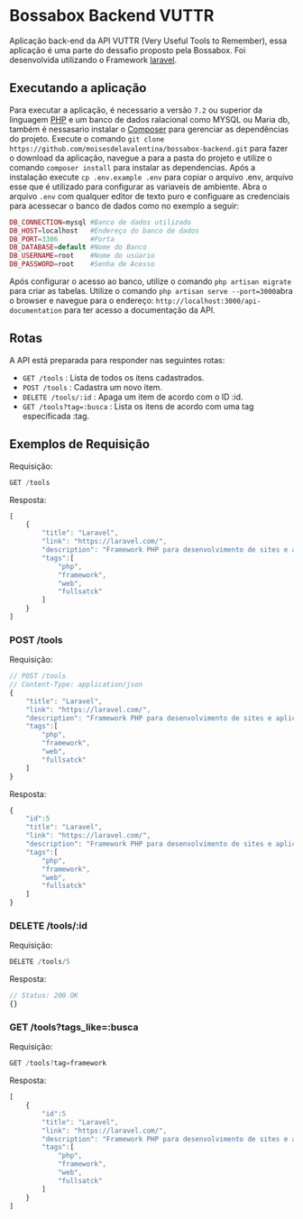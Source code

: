 # Bossabox Backend VUTTR

Aplicação back-end da API VUTTR (Very Useful Tools to Remember), essa aplicação é uma parte do dessafio proposto pela Bossabox. Foi desenvolvida utilizando o Framework [laravel](https://laravel.com/).

## Executando a aplicação

Para executar a aplicação, é necessario a versão `7.2` ou superior da linguagem [PHP](https://www.php.net/downloads.php) e um banco de dados ralacional como MYSQL ou Maria db, também é nessasario instalar o [Composer](https://getcomposer.org/download/) para gerenciar as dependências do projeto. Execute o comando `git clone https://github.com/moisesdelavalentina/bossabox-backend.git` para fazer o download da aplicação, navegue a para a pasta do projeto e utilize o comando `composer install` para instalar as dependencias. Após a instalação execute `cp .env.example .env` para copiar o arquivo .env, arquivo esse que é utilizado para configurar as variaveis de ambiente. Abra o arquivo `.env` com qualquer editor de texto puro e configuare as credenciais para acessecar o banco de dados como no exemplo a seguir:

```php
DB_CONNECTION=mysql #Banco de dados utilizado
DB_HOST=localhost   #Endereço do banco de dados
DB_PORT=3306        #Porta
DB_DATABASE=default #Nome do Banco
DB_USERNAME=root    #Nome do usúario 
DB_PASSWORD=root    #Senha de Acesso
```
Após configurar o acesso ao banco, utilize o comando `php artisan migrate` para criar as tabelas.
Utilize o comando `php artisan serve --port=3000`abra o browser e navegue para o endereço: `http://localhost:3000/api-documentation` para ter acesso a documentação da API.

## Rotas

A API está preparada para responder nas seguintes rotas:

* `GET /tools` : Lista de todos os itens cadastrados.
* `POST /tools` : Cadastra um novo item.
* `DELETE /tools/:id` : Apaga um item de acordo com o ID :id.
* `GET /tools?tag=:busca` : Lista os itens de acordo com uma tag especificada :tag.

## Exemplos de Requisição


Requisição: 
```javascript
GET /tools
```
Resposta:
```javascript
[
    {
        "title": "Laravel",
        "link": "https://laravel.com/",
        "description": "Framework PHP para desenvolvimento de sites e aplicações para web",
        "tags":[
            "php", 
            "framework", 
            "web", 
            "fullsatck"
        ]
    }
]
```

### POST /tools

Requisição:
```javascript
// POST /tools
// Content-Type: application/json
{
    "title": "Laravel",
    "link": "https://laravel.com/",
    "description": "Framework PHP para desenvolvimento de sites e aplicações para web",
    "tags":[
        "php", 
        "framework", 
        "web", 
        "fullsatck"
    ]
}
```

Resposta:
```javascript
{
    "id":5
    "title": "Laravel",
    "link": "https://laravel.com/",
    "description": "Framework PHP para desenvolvimento de sites e aplicações para web",
    "tags":[
        "php", 
        "framework", 
        "web", 
        "fullsatck"
    ]
}
```

### DELETE /tools/:id
Requisição:
```javascript
DELETE /tools/5
```

Resposta:
```javascript
// Status: 200 OK
{}
```


### GET /tools?tags_like=:busca

Requisição: 
```javascript
GET /tools?tag=framework
```
Resposta:
```javascript
[
    {
        "id":5
        "title": "Laravel",
        "link": "https://laravel.com/",
        "description": "Framework PHP para desenvolvimento de sites e aplicações para web",
        "tags":[
            "php", 
            "framework", 
            "web", 
            "fullsatck"
        ]
    }
]
```